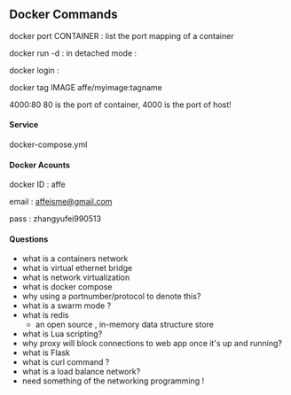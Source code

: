 ## Docker Commands

docker port CONTAINER : list the port mapping of a container

docker run -d : in detached mode : 

docker login : 

docker tag IMAGE affe/myimage:tagname

4000:80 80 is the port of container, 4000 is the port of host!



#### Service

docker-compose.yml



#### Docker Acounts

docker ID : affe

email : affeisme@gmail.com

pass : zhangyufei990513

#### Questions

- what is a containers network
- what is virtual ethernet bridge
- what is network virtualization
- what is docker compose
- why using a portnumber/protocol to denote this?
- what is a swarm mode ?
- what is redis
  - an open source , in-memory data structure store
- what is Lua scripting?
- why proxy will block connections to web app once it's up and running?
- what is Flask
- what is curl command ?
- what is a load balance network?
- need something of the networking programming ! 
